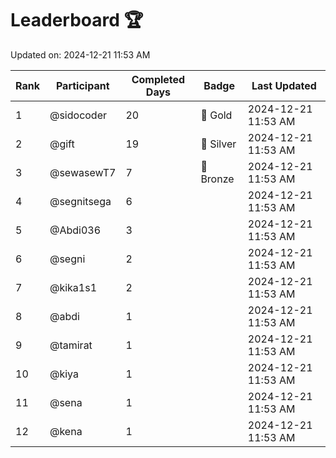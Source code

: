 # Leaderboard 🏆

Updated on: 2024-12-21 11:53 AM

| Rank | Participant       | Completed Days | Badge      | Last Updated         |
|------|-------------------|----------------|------------|----------------------|
| 1    | @sidocoder        | 20             | 🏅 Gold     | 2024-12-21 11:53 AM |
| 2    | @gift             | 19             | 🥈 Silver   | 2024-12-21 11:53 AM |
| 3    | @sewasewT7        | 7              | 🥉 Bronze   | 2024-12-21 11:53 AM |
| 4    | @segnitsega       | 6              |            | 2024-12-21 11:53 AM |
| 5    | @Abdi036          | 3              |            | 2024-12-21 11:53 AM |
| 6    | @segni            | 2              |            | 2024-12-21 11:53 AM |
| 7    | @kika1s1          | 2              |            | 2024-12-21 11:53 AM |
| 8    | @abdi             | 1              |            | 2024-12-21 11:53 AM |
| 9    | @tamirat          | 1              |            | 2024-12-21 11:53 AM |
| 10   | @kiya             | 1              |            | 2024-12-21 11:53 AM |
| 11   | @sena             | 1              |            | 2024-12-21 11:53 AM |
| 12   | @kena             | 1              |            | 2024-12-21 11:53 AM |
